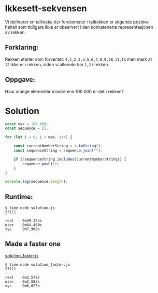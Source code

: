 # Ikkesett-sekvensen

Vi definerer en tallrekke der forekomster i tallrekken er stigende positive heltall som tidligere ikke er observert i den konkatenerte representasjonen av rekken.

## Forklaring:

Rekken starter som forventet: `0,1,2,3,4,5,6,7,8,9,10,11,13` men merk at `12` ikke er i rekken, siden vi allerede har `1,2` i rekken.

## Oppgave:

Hvor mange elementer mindre enn 100 000 er det i rekken?

# Solution

```javascript
const max = 100_000;
const sequence = [];

for (let i = 0; i < max; i++) {

    const currentNumberString = i.toString();
    const sequenceString = sequence.join("");

    if (!sequenceString.includes(currentNumberString)) {
        sequence.push(i);
    }
}

console.log(sequence.length);
```

## Runtime:

```shell
$ time node solution.js
23111

real    0m49,124s
user    0m44,480s
sys     0m7,900s
```

## Made a faster one

[solution_faster.js](solution_faster.js)

```shell
$ time node solution_faster.js 
23111

real    0m2,572s
user    0m2,552s
sys     0m0,025s
```